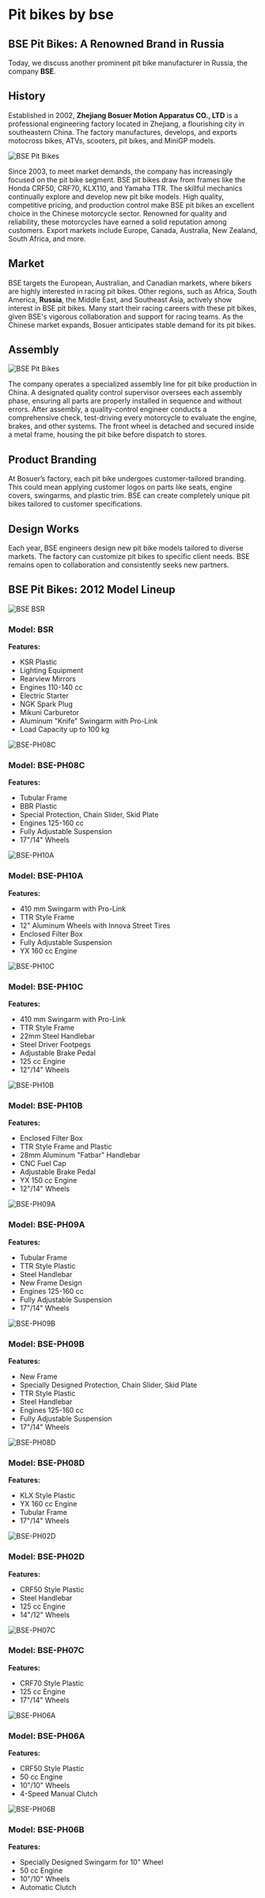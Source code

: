 # Pit bikes by bse

## BSE Pit Bikes: A Renowned Brand in Russia

Today, we discuss another prominent pit bike manufacturer in Russia, the company **BSE**.

## History

Established in 2002, **Zhejiang Bosuer Motion Apparatus CO., LTD** is a professional engineering factory located in Zhejiang, a flourishing city in southeastern China. The factory manufactures, develops, and exports motocross bikes, ATVs, scooters, pit bikes, and MiniGP models.

![BSE Pit Bikes](http://mypitbike.ru/uploads/images/00/00/01/2012/04/04/3ad9d9.jpg)

Since 2003, to meet market demands, the company has increasingly focused on the pit bike segment. BSE pit bikes draw from frames like the Honda CRF50, CRF70, KLX110, and Yamaha TTR. The skillful mechanics continually explore and develop new pit bike models. High quality, competitive pricing, and production control make BSE pit bikes an excellent choice in the Chinese motorcycle sector. Renowned for quality and reliability, these motorcycles have earned a solid reputation among customers. Export markets include Europe, Canada, Australia, New Zealand, South Africa, and more.

## Market

BSE targets the European, Australian, and Canadian markets, where bikers are highly interested in racing pit bikes. Other regions, such as Africa, South America, **Russia**, the Middle East, and Southeast Asia, actively show interest in BSE pit bikes. Many start their racing careers with these pit bikes, given BSE's vigorous collaboration and support for racing teams. As the Chinese market expands, Bosuer anticipates stable demand for its pit bikes.

## Assembly

![BSE Pit Bikes](http://mypitbike.ru/uploads/images/00/00/01/2012/04/04/4c46f9.jpg)

The company operates a specialized assembly line for pit bike production in China. A designated quality control supervisor oversees each assembly phase, ensuring all parts are properly installed in sequence and without errors. After assembly, a quality-control engineer conducts a comprehensive check, test-driving every motorcycle to evaluate the engine, brakes, and other systems. The front wheel is detached and secured inside a metal frame, housing the pit bike before dispatch to stores.

## Product Branding

At Bosuer’s factory, each pit bike undergoes customer-tailored branding. This could mean applying customer logos on parts like seats, engine covers, swingarms, and plastic trim. BSE can create completely unique pit bikes tailored to customer specifications.

## Design Works

Each year, BSE engineers design new pit bike models tailored to diverse markets. The factory can customize pit bikes to specific client needs. BSE remains open to collaboration and consistently seeks new partners.

## BSE Pit Bikes: 2012 Model Lineup

![BSE BSR](http://mypitbike.ru/uploads/images/00/00/01/2012/04/04/d4e3fe.jpg)

### Model: BSR

**Features:**

- KSR Plastic
- Lighting Equipment
- Rearview Mirrors
- Engines 110-140 cc
- Electric Starter
- NGK Spark Plug
- Mikuni Carburetor
- Aluminum "Knife" Swingarm with Pro-Link
- Load Capacity up to 100 kg

![BSE-PH08C](http://mypitbike.ru/uploads/images/00/00/01/2012/04/04/4becf5.jpg)

### Model: BSE-PH08C

**Features:**

- Tubular Frame
- BBR Plastic
- Special Protection, Chain Slider, Skid Plate
- Engines 125-160 cc
- Fully Adjustable Suspension
- 17"/14" Wheels

![BSE-PH10A](http://mypitbike.ru/uploads/images/00/00/01/2012/04/04/4a9d06.jpg)

### Model: BSE-PH10A

**Features:**

- 410 mm Swingarm with Pro-Link
- TTR Style Frame
- 12" Aluminum Wheels with Innova Street Tires
- Enclosed Filter Box
- Fully Adjustable Suspension
- YX 160 cc Engine

![BSE-PH10C](http://mypitbike.ru/uploads/images/00/00/01/2012/04/04/4094ea.jpg)

### Model: BSE-PH10C

**Features:**

- 410 mm Swingarm with Pro-Link
- TTR Style Frame
- 22mm Steel Handlebar
- Steel Driver Footpegs
- Adjustable Brake Pedal
- 125 cc Engine
- 12"/14" Wheels

![BSE-PH10B](http://mypitbike.ru/uploads/images/00/00/01/2012/04/04/c605de.jpg)

### Model: BSE-PH10B

**Features:**

- Enclosed Filter Box
- TTR Style Frame and Plastic
- 28mm Aluminum "Fatbar" Handlebar
- CNC Fuel Cap
- Adjustable Brake Pedal
- YX 150 cc Engine
- 12"/14" Wheels

![BSE-PH09A](http://mypitbike.ru/uploads/images/00/00/01/2012/04/04/8a70ba.jpg)

### Model: BSE-PH09A

**Features:**

- Tubular Frame
- TTR Style Plastic
- Steel Handlebar
- New Frame Design
- Engines 125-160 cc
- Fully Adjustable Suspension
- 17"/14" Wheels

![BSE-PH09B](http://mypitbike.ru/uploads/images/00/00/01/2012/04/04/4ec407.jpg)

### Model: BSE-PH09B

**Features:**

- New Frame
- Specially Designed Protection, Chain Slider, Skid Plate
- TTR Style Plastic
- Steel Handlebar
- Engines 125-160 cc
- Fully Adjustable Suspension
- 17"/14" Wheels

![BSE-PH08D](http://mypitbike.ru/uploads/images/00/00/01/2012/04/04/c01713.jpg)

### Model: BSE-PH08D

**Features:**

- KLX Style Plastic
- YX 160 cc Engine
- Tubular Frame
- 17"/14" Wheels

![BSE-PH02D](http://mypitbike.ru/uploads/images/00/00/01/2012/04/04/a2dd28.jpg)

### Model: BSE-PH02D

**Features:**

- CRF50 Style Plastic
- Steel Handlebar
- 125 cc Engine
- 14"/12" Wheels

![BSE-PH07C](http://mypitbike.ru/uploads/images/00/00/01/2012/04/04/a9bece.jpg)

### Model: BSE-PH07C

**Features:**

- CRF70 Style Plastic
- 125 cc Engine
- 17"/14" Wheels

![BSE-PH06A](http://mypitbike.ru/uploads/images/00/00/01/2012/04/04/6ff05c.jpg)

### Model: BSE-PH06A

**Features:**

- CRF50 Style Plastic
- 50 cc Engine
- 10"/10" Wheels
- 4-Speed Manual Clutch

![BSE-PH06B](http://mypitbike.ru/uploads/images/00/00/01/2012/04/04/9f2263.jpg)

### Model: BSE-PH06B

**Features:**

- Specially Designed Swingarm for 10" Wheel
- 50 cc Engine
- 10"/10" Wheels
- Automatic Clutch